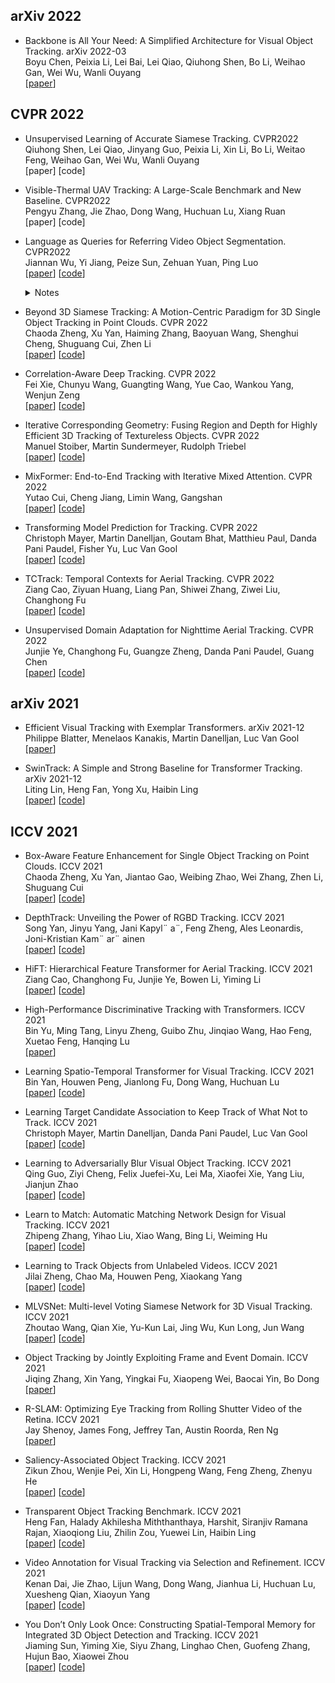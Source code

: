  
## arXiv 2022
+ Backbone is All Your Need: A Simplified Architecture for Visual Object Tracking. arXiv 2022-03  
Boyu Chen, Peixia Li, Lei Bai, Lei Qiao, Qiuhong Shen, Bo Li, Weihao Gan, Wei Wu, Wanli Ouyang    
[[paper](https://arxiv.org/pdf/2203.05328)]  

## CVPR 2022


+ Unsupervised Learning of Accurate Siamese Tracking. CVPR2022  
Qiuhong Shen, Lei Qiao, Jinyang Guo, Peixia Li, Xin Li, Bo Li, Weitao Feng, Weihao Gan, Wei Wu, Wanli Ouyang   
[paper] [code]

+ Visible-Thermal UAV Tracking: A Large-Scale Benchmark and New Baseline. CVPR2022  
Pengyu Zhang, Jie Zhao, Dong Wang, Huchuan Lu, Xiang Ruan  
[paper] [code]

+ Language as Queries for Referring Video Object Segmentation. CVPR2022  
Jiannan Wu, Yi Jiang, Peize Sun, Zehuan Yuan, Ping Luo  
[[paper](https://arxiv.org/abs/2201.00487)] [[code](https://github.com/wjn922/ReferFormer)] 
  <details> 
    <summary>Notes</summary>
     <img src="imgs/sot/referformer.png" width = "552" height = "258" alt="referformer" align=center />  

    - Key idea:
         - Viewing the language as queries to attend to the most relevant regions
         - Performing tracking by linking the corresponding queries across frames
     - Performance: 
        - 55.6(resnet50)/64.2(swin-large) J&F on Ref-Youtube-VOS; 
        - 55.0 mAP on A2D-Sentences; 
        - 43.7 mAP on JHMDB-Sequences
    </details>

+ Beyond 3D Siamese Tracking: A Motion-Centric Paradigm for 3D Single Object Tracking in Point Clouds. CVPR 2022  
Chaoda Zheng, Xu Yan, Haiming Zhang, Baoyuan Wang, Shenghui Cheng, Shuguang Cui, Zhen Li     
[[paper](https://arxiv.org/pdf/2203.01730.pdf)] [[code](https://github.com/Ghostish/Open3DSOT)] 

+ Correlation-Aware Deep Tracking. CVPR 2022  
Fei Xie, Chunyu Wang, Guangting Wang, Yue Cao, Wankou Yang, Wenjun Zeng    
[[paper](https://arxiv.org/abs/2203.01666)] [[code]()]  

+ Iterative Corresponding Geometry: Fusing Region and Depth for Highly Efficient 3D Tracking of Textureless Objects. CVPR 2022  
Manuel Stoiber, Martin Sundermeyer, Rudolph Triebel    
[[paper](https://arxiv.org/abs/2203.05334)] [[code](https://github.com/DLR-RM/3DObjectTracking)]  

+ MixFormer: End-to-End Tracking with Iterative Mixed Attention. CVPR 2022  
Yutao Cui, Cheng Jiang, Limin Wang, Gangshan    
[[paper](https://arxiv.org/pdf/2203.11082.pdf)] [[code](https://github.com/MCG-NJU/MixFormer)]  

+ Transforming Model Prediction for Tracking. CVPR 2022  
Christoph Mayer, Martin Danelljan, Goutam Bhat, Matthieu Paul, Danda Pani Paudel, Fisher Yu, Luc Van Gool       
[[paper](https://arxiv.org/abs/2203.11192)] [[code](https://github.com/visionml/pytracking)] 

+ TCTrack: Temporal Contexts for Aerial Tracking. CVPR 2022  
Ziang Cao, Ziyuan Huang, Liang Pan, Shiwei Zhang, Ziwei Liu, Changhong Fu     
[[paper](https://arxiv.org/pdf/2203.01885.pdf)] [[code](https://github.com/vision4robotics/TCTrack)] 

+ Unsupervised Domain Adaptation for Nighttime Aerial Tracking. CVPR 2022  
Junjie Ye, Changhong Fu, Guangze Zheng, Danda Pani Paudel, Guang Chen     
[[paper](https://arxiv.org/abs/2203.10541)] [[code](https://github.com/vision4robotics/UDAT)] 


## arXiv 2021

+ Efficient Visual Tracking with Exemplar Transformers. arXiv 2021-12  
Philippe Blatter, Menelaos Kanakis, Martin Danelljan, Luc Van Gool  
[[paper](https://arxiv.org/pdf/2112.09686.pdf)]   

+ SwinTrack: A Simple and Strong Baseline for Transformer Tracking. arXiv 2021-12  
Liting Lin, Heng Fan, Yong Xu, Haibin Ling  
[[paper](https://arxiv.org/pdf/2112.00995.pdf)] [[code](https://github.com/LitingLin/SwinTrack)]  

## ICCV 2021  
+ Box-Aware Feature Enhancement for Single Object Tracking on Point Clouds. ICCV 2021  
Chaoda Zheng, Xu Yan, Jiantao Gao, Weibing Zhao, Wei Zhang, Zhen Li, Shuguang Cui   
[[paper](https://openaccess.thecvf.com/content/ICCV2021/papers/Zheng_Box-Aware_Feature_Enhancement_for_Single_Object_Tracking_on_Point_Clouds_ICCV_2021_paper.pdf)] [[code](https://github.com/Ghostish/BAT)]  

+ DepthTrack: Unveiling the Power of RGBD Tracking. ICCV 2021  
Song Yan, Jinyu Yang, Jani Kapyl¨ a¨, Feng Zheng, Ales Leonardis, Joni-Kristian Kam¨ ar¨ ainen      
[[paper](https://openaccess.thecvf.com/content/ICCV2021/papers/Yan_DepthTrack_Unveiling_the_Power_of_RGBD_Tracking_ICCV_2021_paper.pdf)] [[code](https://github.com/xiaozai/DeT)]  

+ HiFT: Hierarchical Feature Transformer for Aerial Tracking. ICCV 2021  
Ziang Cao, Changhong Fu, Junjie Ye, Bowen Li, Yiming Li     
[[paper](https://openaccess.thecvf.com/content/ICCV2021/papers/Cao_HiFT_Hierarchical_Feature_Transformer_for_Aerial_Tracking_ICCV_2021_paper.pdf)] [[code](https://github.com/vision4robotics/HiFT)]  

+ High-Performance Discriminative Tracking with Transformers. ICCV 2021  
Bin Yu, Ming Tang, Linyu Zheng, Guibo Zhu, Jinqiao Wang, Hao Feng, Xuetao Feng, Hanqing Lu     
[[paper](https://openaccess.thecvf.com/content/ICCV2021/papers/Yu_High-Performance_Discriminative_Tracking_With_Transformers_ICCV_2021_paper.pdf)] 

+ Learning Spatio-Temporal Transformer for Visual Tracking. ICCV 2021  
Bin Yan, Houwen Peng, Jianlong Fu, Dong Wang, Huchuan Lu   
[[paper](https://openaccess.thecvf.com/content/ICCV2021/papers/Yan_Learning_Spatio-Temporal_Transformer_for_Visual_Tracking_ICCV_2021_paper.pdf)] [[code](https://github.com/researchmm/Stark)]  

+ Learning Target Candidate Association to Keep Track of What Not to Track. ICCV 2021  
Christoph Mayer, Martin Danelljan, Danda Pani Paudel, Luc Van Gool  
[[paper](https://openaccess.thecvf.com/content/ICCV2021/papers/Mayer_Learning_Target_Candidate_Association_To_Keep_Track_of_What_Not_ICCV_2021_paper.pdf)] [[code](https://github.com/visionml/pytracking)]  

+ Learning to Adversarially Blur Visual Object Tracking. ICCV 2021  
Qing Guo, Ziyi Cheng, Felix Juefei-Xu, Lei Ma, Xiaofei Xie, Yang Liu, Jianjun Zhao  
[[paper](https://openaccess.thecvf.com/content/ICCV2021/papers/Guo_Learning_To_Adversarially_Blur_Visual_Object_Tracking_ICCV_2021_paper.pdf)] [[code](https://github.com/tsingqguo/ABA)]  

+ Learn to Match: Automatic Matching Network Design for Visual Tracking. ICCV 2021  
Zhipeng Zhang, Yihao Liu, Xiao Wang, Bing Li, Weiming Hu  
[[paper](https://openaccess.thecvf.com/content/ICCV2021/papers/Zhang_Learn_To_Match_Automatic_Matching_Network_Design_for_Visual_Tracking_ICCV_2021_paper.pdf)] [[code](https://github.com/JudasDie/SOTS)]  

+ Learning to Track Objects from Unlabeled Videos. ICCV 2021  
Jilai Zheng, Chao Ma, Houwen Peng, Xiaokang Yang     
[[paper](https://openaccess.thecvf.com/content/ICCV2021/papers/Zheng_Learning_To_Track_Objects_From_Unlabeled_Videos_ICCV_2021_paper.pdf)] [[code](https://github.com/VISION-SJTU/USOT)]  

+ MLVSNet: Multi-level Voting Siamese Network for 3D Visual Tracking. ICCV 2021  
Zhoutao Wang, Qian Xie, Yu-Kun Lai, Jing Wu, Kun Long, Jun Wang   
[[paper](https://openaccess.thecvf.com/content/ICCV2021/papers/Wang_MLVSNet_Multi-Level_Voting_Siamese_Network_for_3D_Visual_Tracking_ICCV_2021_paper.pdf)] [[code](https://github.com/CodeWZT/MLVSNet)]  

+ Object Tracking by Jointly Exploiting Frame and Event Domain. ICCV 2021  
Jiqing Zhang, Xin Yang, Yingkai Fu, Xiaopeng Wei, Baocai Yin, Bo Dong      
[[paper](https://openaccess.thecvf.com/content/ICCV2021/papers/Zhang_Object_Tracking_by_Jointly_Exploiting_Frame_and_Event_Domain_ICCV_2021_paper.pdf)] 

+ R-SLAM: Optimizing Eye Tracking from Rolling Shutter Video of the Retina. ICCV 2021  
Jay Shenoy, James Fong, Jeffrey Tan, Austin Roorda, Ren Ng     
[[paper](https://openaccess.thecvf.com/content/ICCV2021/papers/Shenoy_R-SLAM_Optimizing_Eye_Tracking_From_Rolling_Shutter_Video_of_the_ICCV_2021_paper.pdf)] 

+ Saliency-Associated Object Tracking. ICCV 2021  
Zikun Zhou, Wenjie Pei, Xin Li, Hongpeng Wang, Feng Zheng, Zhenyu He     
[[paper](https://openaccess.thecvf.com/content/ICCV2021/papers/Zhou_Saliency-Associated_Object_Tracking_ICCV_2021_paper.pdf)] [[code](https://github.com/ZikunZhou/SAOT)]  

+ Transparent Object Tracking Benchmark. ICCV 2021  
Heng Fan, Halady Akhilesha Miththanthaya, Harshit, Siranjiv Ramana Rajan, Xiaoqiong Liu, Zhilin Zou, Yuewei Lin, Haibin Ling      
[[paper](https://openaccess.thecvf.com/content/ICCV2021/papers/Fan_Transparent_Object_Tracking_Benchmark_ICCV_2021_paper.pdf)] [[code](https://hengfan2010.github.io/projects/TOTB/)]  

+ Video Annotation for Visual Tracking via Selection and Refinement. ICCV 2021  
Kenan Dai, Jie Zhao, Lijun Wang, Dong Wang, Jianhua Li, Huchuan Lu, Xuesheng Qian, Xiaoyun Yang  
[[paper](https://openaccess.thecvf.com/content/ICCV2021/papers/Dai_Video_Annotation_for_Visual_Tracking_via_Selection_and_Refinement_ICCV_2021_paper.pdf)] [[code](https://github.com/Daikenan/VASR)]  

+ You Don’t Only Look Once: Constructing Spatial-Temporal Memory for Integrated 3D Object Detection and Tracking. ICCV 2021  
Jiaming Sun, Yiming Xie, Siyu Zhang, Linghao Chen, Guofeng Zhang, Hujun Bao, Xiaowei Zhou  
[[paper](https://openaccess.thecvf.com/content/ICCV2021/papers/Sun_You_Dont_Only_Look_Once_Constructing_Spatial-Temporal_Memory_for_Integrated_ICCV_2021_paper.pdf)] [[code](https://zju3dv.github.io/UDOLO)]  


